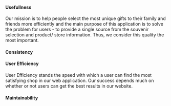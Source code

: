 
#### Usefullness
Our mission is to help people select the most unique gifts to their family and friends more efficiently and the main purpose of this application is to solve the problem for users - to provide a single source from the souvenir selection and product/ store information. Thus, we consider this quality the most important. 

#### Consistency

#### User Efficiency
User Efficiency stands the speed with which a user can find the most satisfying shop in our web application. Our success depends much on whether or not users can get the best results in our website. 

#### Maintainability




